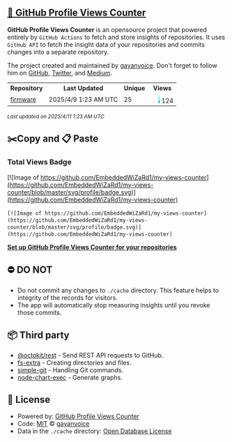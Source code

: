 ## [🚀 GitHub Profile Views Counter](https://github.com/gayanvoice/github-profile-views-counter)
**GitHub Profile Views Counter** is an opensource project that powered entirely by  `GitHub Actions` to fetch and store insights of repositories.
It uses `GitHub API` to fetch the insight data of your repositories and commits changes into a separate repository.

The project created and maintained by [gayanvoice](https://github.com/gayanvoice). Don't forget to follow him on [GitHub](https://github.com/gayanvoice), [Twitter](https://twitter.com/gayanvoice), and [Medium](https://gayanvoice.medium.com/).

<table>
	<tr>
		<th>
			Repository
		</th>
		<th>
			Last Updated
		</th>
		<th>
			Unique
		</th>
		<th>
			Views
		</th>
	</tr>
	<tr>
		<td>
			<a href="https://github.com/EmbeddedWiZaRd1/my-views-counter/tree/master/readme/797841224/year.md">
				firmware
			</a>
		</td>
		<td>
			2025/4/9 1:23 AM UTC
		</td>
		<td>
			25
		</td>
		<td>
			<img alt="Response time graph" src="https://github.com/EmbeddedWiZaRd1/my-views-counter/raw/master/graph/797841224/small/year.png" height="20"> 124
		</td>
	</tr>
</table>

<small><i>Last updated on 2025/4/11 1:23 AM UTC</i></small>

## ✂️Copy and 📋 Paste
### Total Views Badge
[![Image of https://github.com/EmbeddedWiZaRd1/my-views-counter](https://github.com/EmbeddedWiZaRd1/my-views-counter/blob/master/svg/profile/badge.svg)](https://github.com/EmbeddedWiZaRd1/my-views-counter)

```readme
[![Image of https://github.com/EmbeddedWiZaRd1/my-views-counter](https://github.com/EmbeddedWiZaRd1/my-views-counter/blob/master/svg/profile/badge.svg)](https://github.com/EmbeddedWiZaRd1/my-views-counter)
```
[**Set up GitHub Profile Views Counter for your repositories**](https://github.com/gayanvoice/github-profile-views-counter)
## ⛔ DO NOT
- Do not commit any changes to `./cache` directory. This feature helps to integrity of the records for visitors.
- The app will automatically stop measuring insights until you revoke those commits.
## 📦 Third party

- [@octokit/rest](https://www.npmjs.com/package/@octokit/rest) - Send REST API requests to GitHub.
- [fs-extra](https://www.npmjs.com/package/fs-extra) - Creating directories and files.
- [simple-git](https://www.npmjs.com/package/simple-git) - Handling Git commands.
- [node-chart-exec](https://www.npmjs.com/package/node-chart-exec) - Generate graphs.
## 📄 License
- Powered by: [GitHub Profile Views Counter](https://github.com/gayanvoice/github-profile-views-counter)
- Code: [MIT](./LICENSE) © [gayanvoice](https://github.com/gayanvoice)
- Data in the `./cache` directory: [Open Database License](https://opendatacommons.org/licenses/odbl/1-0/)